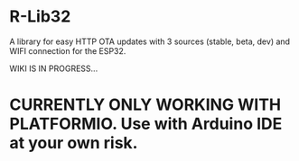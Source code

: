 # R-Lib32
A library for easy HTTP OTA updates with 3 sources (stable, beta, dev) and WIFI connection for the ESP32.

WIKI IS IN PROGRESS...

# CURRENTLY ONLY WORKING WITH PLATFORMIO. Use with Arduino IDE at your own risk.
